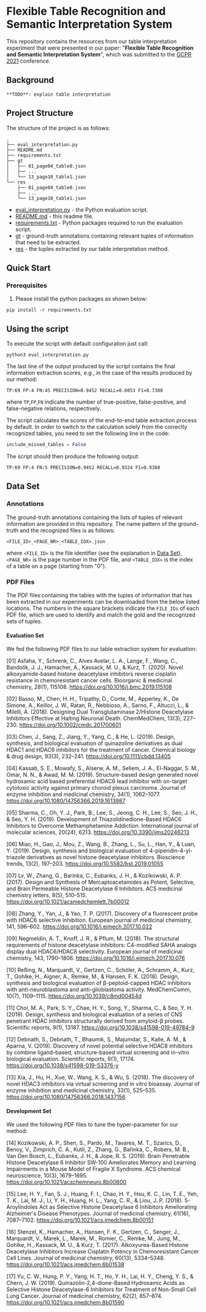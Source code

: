 # Flexible Table Recognition and Semantic Interpretation System
This repository contains the resources from our table interpretation experiment that were presented in our paper: "**Flexible Table Recognition and Semantic Interpretation System**", which was submitted to the [GCPR 2021](dagm-gcpr.de) conference.

## Background

`**TODO**: explain table interpretation`

## Project Structure

The structure of the project is as follows:

```
.
├── eval_interpretation.py
├── README.md
├── requirements.txt
├── gt
│   ├── 01_page04_table0.json
│   ├── ...
│   └── 13_page10_table1.json
└── res
    ├── 01_page04_table0.json
    ├── ...
    └── 13_page10_table1.json
```

* [eval_interpretation.py](./eval_interpretation.py) - the Python evaluation script.
* [README.md](./README.md) - this readme file.
* [requirements.txt](./requirements.txt) - Python packages required to run the evaluation script.
* [gt](./gt) - ground-truth annotations containing relevant tuples of information that need to be extracted.
* [res](./res) - the tuples extracted by our table interpretation method. 

## Quick Start

### Prerequisites

1. Please install the python packages as shown below:

```shell
pip install -r requirements.txt
```

## Using the script

To execute the script with default configuration just call:

```shell
python3 eval_interpretation.py
```

The last line of the output produced by the script contains the final information extraction scores, e.g., in the case of the results produced by our method:

```
TP:69 FP:4 FN:45 PRECISION=0.9452 RECALL=0.6053 F1=0.7380
```

where `TP`,`FP`,`FN` indicate the number of true-positive, false-positive, and false-negative relations, respectively.

The script calculates the scores of the end-to-end table extraction process by default. In order to switch to the calculation solely from the correctly recognized tables, you need to set the following line in the code:

```py
include_missed_tables = False
```

The script should then produce the following output:

```
TP:69 FP:4 FN:5 PRECISION=0.9452 RECALL=0.9324 F1=0.9388
```

## Data Set 

### Annotations

The ground-truth annotations containing the lists of tuples of relevant information are provided in this repository. The name pattern of the ground-truth and the recognized files is as follows:

```
<FILE_ID>_<PAGE_NR>_<TABLE_IDX>.json
```
where `<FILE_ID>` is the file identifier (see the explanation in [Data Set](README.md#data-set)), `<PAGE_NR>` is the page number in the PDF file, and `<TABLE_IDX>` is the index of a table on a page (starting from "0").

### PDF Files

The PDF files containing the tables with the tuples of information that has been extracted in our experiments can be downloaded from the below listed locations. The numbers in the square brackets indicate the `FILE_IDs` of each PDF file, which are used to identify and match the gold and the recognized sets of tuples.

#### Evaluation Set

We fed the following PDF files to our table extraction system for evaluation:

[01] Asfaha, Y., Schrenk, C., Alves Avelar, L. A., Lange, F., Wang, C., Bandolik, J. J., Hamacher, A., Kassack, M. U., & Kurz, T. (2020). Novel alkoxyamide-based histone deacetylase inhibitors reverse cisplatin resistance in chemoresistant cancer cells. Bioorganic & medicinal chemistry, 28(1), 115108. https://doi.org/10.1016/j.bmc.2019.115108

[02] Basso, M., Chen, H. H., Tripathy, D., Conte, M., Apperley, K., De Simone, A., Keillor, J. W., Ratan, R., Nebbioso, A., Sarno, F., Altucci, L., & Milelli, A. (2018). Designing Dual Transglutaminase 2/Histone Deacetylase Inhibitors Effective at Halting Neuronal Death. ChemMedChem, 13(3), 227–230. https://doi.org/10.1002/cmdc.201700601

[03] Chen, J., Sang, Z., Jiang, Y., Yang, C., & He, L. (2019). Design, synthesis, and biological evaluation of quinazoline derivatives as dual HDAC1 and HDAC6 inhibitors for the treatment of cancer. Chemical biology & drug design, 93(3), 232–241. https://doi.org/10.1111/cbdd.13405

[04] Kassab, S. E., Mowafy, S., Alserw, A. M., Seliem, J. A., El-Naggar, S. M., Omar, N. N., & Awad, M. M. (2019). Structure-based design generated novel hydroxamic acid based preferential HDAC6 lead inhibitor with on-target cytotoxic activity against primary choroid plexus carcinoma. Journal of enzyme inhibition and medicinal chemistry, 34(1), 1062–1077. https://doi.org/10.1080/14756366.2019.1613987

[05] Sharma, C., Oh, Y. J., Park, B., Lee, S., Jeong, C. H., Lee, S., Seo, J. H., & Seo, Y. H. (2019). Development of Thiazolidinedione-Based HDAC6 Inhibitors to Overcome Methamphetamine Addiction. International journal of molecular sciences, 20(24), 6213. https://doi.org/10.3390/ijms20246213

[06] Miao, H., Gao, J., Mou, Z., Wang, B., Zhang, L., Su, L., Han, Y., & Luan, Y. (2019). Design, synthesis and biological evaluation of 4-piperidin-4-yl-triazole derivatives as novel histone deacetylase inhibitors. Bioscience trends, 13(2), 197–203. https://doi.org/10.5582/bst.2019.01055

[07] Lv, W., Zhang, G., Barinka, C., Eubanks, J. H., & Kozikowski, A. P. (2017). Design and Synthesis of Mercaptoacetamides as Potent, Selective, and Brain Permeable Histone Deacetylase 6 Inhibitors. ACS medicinal chemistry letters, 8(5), 510–515. https://doi.org/10.1021/acsmedchemlett.7b00012

[08] Zhang, Y., Yan, J., & Yao, T. P. (2017). Discovery of a fluorescent probe with HDAC6 selective inhibition. European journal of medicinal chemistry, 141, 596–602. https://doi.org/10.1016/j.ejmech.2017.10.022

[09] Negmeldin, A. T., Knoff, J. R., & Pflum, M. (2018). The structural requirements of histone deacetylase inhibitors: C4-modified SAHA analogs display dual HDAC6/HDAC8 selectivity. European journal of medicinal chemistry, 143, 1790–1806. https://doi.org/10.1016/j.ejmech.2017.10.076

[10] Reßing, N., Marquardt, V., Gertzen, C., Schöler, A., Schramm, A., Kurz, T., Gohlke, H., Aigner, A., Remke, M., & Hansen, F. K. (2018). Design, synthesis and biological evaluation of β-peptoid-capped HDAC inhibitors with anti-neuroblastoma and anti-glioblastoma activity. MedChemComm, 10(7), 1109–1115. https://doi.org/10.1039/c8md00454d

[11] Choi, M. A., Park, S. Y., Chae, H. Y., Song, Y., Sharma, C., & Seo, Y. H. (2019). Design, synthesis and biological evaluation of a series of CNS penetrant HDAC inhibitors structurally derived from amyloid-β probes. Scientific reports, 9(1), 13187. https://doi.org/10.1038/s41598-019-49784-9

[12] Debnath, S., Debnath, T., Bhaumik, S., Majumdar, S., Kalle, A. M., & Aparna, V. (2019). Discovery of novel potential selective HDAC8 inhibitors by combine ligand-based, structure-based virtual screening and in-vitro biological evaluation. Scientific reports, 9(1), 17174. https://doi.org/10.1038/s41598-019-53376-y

[13] Xia, J., Hu, H., Xue, W., Wang, X. S., & Wu, S. (2018). The discovery of novel HDAC3 inhibitors via virtual screening and in vitro bioassay. Journal of enzyme inhibition and medicinal chemistry, 33(1), 525–535. https://doi.org/10.1080/14756366.2018.1437156

#### Development Set

We used the following PDF files to tune the hyper-parameter for our method:

[14] Kozikowski, A. P., Shen, S., Pardo, M., Tavares, M. T., Szarics, D., Benoy, V., Zimprich, C. A., Kutil, Z., Zhang, G., Bařinka, C., Robers, M. B., Van Den Bosch, L., Eubanks, J. H., & Jope, R. S. (2019). Brain Penetrable Histone Deacetylase 6 Inhibitor SW-100 Ameliorates Memory and Learning Impairments in a Mouse Model of Fragile X Syndrome. ACS chemical neuroscience, 10(3), 1679–1695. https://doi.org/10.1021/acschemneuro.8b00600

[15] Lee, H. Y., Fan, S. J., Huang, F. I., Chao, H. Y., Hsu, K. C., Lin, T. E., Yeh, T. K., Lai, M. J., Li, Y. H., Huang, H. L., Yang, C. R., & Liou, J. P. (2018). 5-Aroylindoles Act as Selective Histone Deacetylase 6 Inhibitors Ameliorating Alzheimer's Disease Phenotypes. Journal of medicinal chemistry, 61(16), 7087–7102. https://doi.org/10.1021/acs.jmedchem.8b00151

[16] Stenzel, K., Hamacher, A., Hansen, F. K., Gertzen, C., Senger, J., Marquardt, V., Marek, L., Marek, M., Romier, C., Remke, M., Jung, M., Gohlke, H., Kassack, M. U., & Kurz, T. (2017). Alkoxyurea-Based Histone Deacetylase Inhibitors Increase Cisplatin Potency in Chemoresistant Cancer Cell Lines. Journal of medicinal chemistry, 60(13), 5334–5348. https://doi.org/10.1021/acs.jmedchem.6b01538

[17] Yu, C. W., Hung, P. Y., Yang, H. T., Ho, Y. H., Lai, H. Y., Cheng, Y. S., & Chern, J. W. (2019). Quinazolin-2,4-dione-Based Hydroxamic Acids as Selective Histone Deacetylase-6 Inhibitors for Treatment of Non-Small Cell Lung Cancer. Journal of medicinal chemistry, 62(2), 857–874. https://doi.org/10.1021/acs.jmedchem.8b01590

